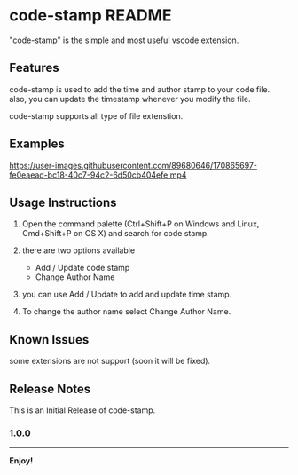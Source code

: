 # code-stamp README

"code-stamp" is the simple and most useful vscode extension. 

## Features

code-stamp is used to add the time and author stamp to your code file. also, you can update the timestamp whenever you modify the file.

code-stamp supports all type of file extenstion.



## Examples

https://user-images.githubusercontent.com/89680646/170865697-fe0eaead-bc18-40c7-94c2-6d50cb404efe.mp4



## Usage Instructions

1. Open the command palette (Ctrl+Shift+P on Windows and Linux, Cmd+Shift+P on OS X) and search for code stamp.

2. there are two options available

    * Add / Update code stamp
    * Change Author Name

3. you can use Add / Update to add and update time stamp.

4. To change the author name select Change Author Name.


## Known Issues

some extensions are not support (soon it will be fixed).


## Release Notes

This is an Initial Release of code-stamp.


### 1.0.0



-----------------------------------------------------------------------------------------------------------


**Enjoy!**
